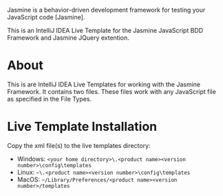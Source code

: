 Jasmine is a behavior-driven development framework for testing your JavaScript code \[Jasmine\].

This is an IntelliJ IDEA Live Template for the Jasmine JavaScript BDD Framework and Jasmine JQuery extention.

# About

This is are IntelliJ IDEA Live Templates for working with the Jasmine Framework. It contains two files. These files work with any JavaScript file as specified in the File Types.

# Live Template Installation

Copy the xml file(s) to the live templates directory:

 * Windows: `<your home directory>\.<product name><version number>\config\templates`
 * Linux: `~\.<product name><version number>\config\templates`
 * MacOS: `~/Library/Preferences/<product name><version number>/templates`
